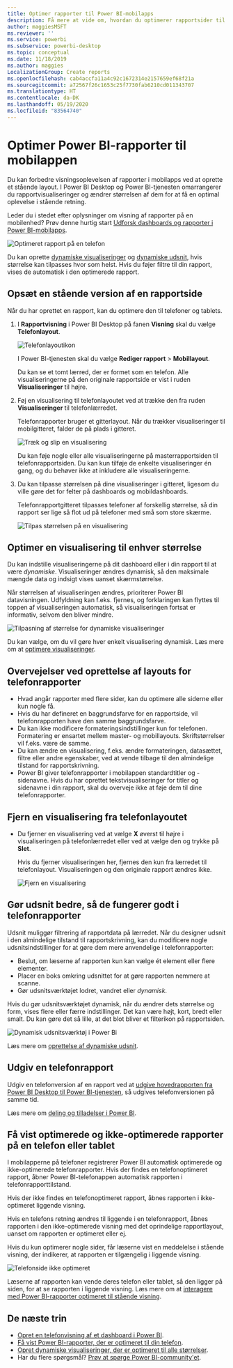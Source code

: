 ```yaml
---
title: Optimer rapporter til Power BI-mobilapps
description: Få mere at vide om, hvordan du optimerer rapportsider til Power BI-mobilapps ved at oprette en stående version af rapporten specifikt til telefoner og tablets.
author: maggiesMSFT
ms.reviewer: ''
ms.service: powerbi
ms.subservice: powerbi-desktop
ms.topic: conceptual
ms.date: 11/18/2019
ms.author: maggies
LocalizationGroup: Create reports
ms.openlocfilehash: cab4accfa11a4c92c1672314e2157659ef68f21a
ms.sourcegitcommit: a72567f26c1653c25f7730fab6210cd011343707
ms.translationtype: HT
ms.contentlocale: da-DK
ms.lasthandoff: 05/19/2020
ms.locfileid: "83564740"
---
```

# <a name="optimize-power-bi-reports-for-the-mobile-app"></a>Optimer Power BI-rapporter til mobilappen
Du kan forbedre visningsoplevelsen af rapporter i mobilapps ved at oprette et stående layout. I Power BI Desktop og Power BI-tjenesten omarrangerer du rapportvisualiseringer og ændrer størrelsen af dem for at få en optimal oplevelse i stående retning.  

Leder du i stedet efter oplysninger om visning af rapporter på en mobilenhed? Prøv denne hurtig start [Udforsk dashboards og rapporter i Power BI-mobilapps](../consumer/mobile/mobile-apps-quickstart-view-dashboard-report.md).

![Optimeret rapport på en telefon](media/desktop-create-phone-report/desktop-create-phone-report-1.png)

Du kan oprette [dynamiske visualiseringer](#optimize-a-visual-for-any-size) og [dynamiske udsnit](#enhance-slicers-to-work-well-in-phone-reports), hvis størrelse kan tilpasses hvor som helst. Hvis du føjer filtre til din rapport, vises de automatisk i den optimerede rapport.

## <a name="lay-out-a-portrait-version-of-a-report-page"></a>Opsæt en stående version af en rapportside

Når du har oprettet en rapport, kan du optimere den til telefoner og tablets.

1. I **Rapportvisning** i Power BI Desktop på fanen **Visning** skal du vælge **Telefonlayout**.  
   
    ![Telefonlayoutikon](media/desktop-create-phone-report/desktop-create-phone-report-3.png)
   
    I Power BI-tjenesten skal du vælge **Rediger rapport** > **Mobillayout**.

    Du kan se et tomt lærred, der er formet som en telefon. Alle visualiseringerne på den originale rapportside er vist i ruden **Visualiseringer** til højre.

1. Føj en visualisering til telefonlayoutet ved at trække den fra ruden **Visualiseringer** til telefonlærredet.
   
    Telefonrapporter bruger et gitterlayout. Når du trækker visualiseringer til mobilgitteret, falder de på plads i gitteret.
   
    ![Træk og slip en visualisering](media/desktop-create-phone-report/desktop-create-phone-report-4.gif)
   
    Du kan føje nogle eller alle visualiseringerne på masterrapportsiden til telefonrapportsiden. Du kan kun tilføje de enkelte visualiseringer én gang, og du behøver ikke at inkludere alle visualiseringerne.

1. Du kan tilpasse størrelsen på dine visualiseringer i gitteret, ligesom du ville gøre det for felter på dashboards og mobildashboards.
   
   Telefonrapportgitteret tilpasses telefoner af forskellig størrelse, så din rapport ser lige så flot ud på telefoner med små som store skærme.
   
   ![Tilpas størrelsen på en visualisering](media/desktop-create-phone-report/desktop-create-phone-report-5.gif)

## <a name="optimize-a-visual-for-any-size"></a>Optimer en visualisering til enhver størrelse
Du kan indstille visualiseringerne på dit dashboard eller i din rapport til at være *dynamiske*. Visualiseringer ændres dynamisk, så den maksimale mængde data og indsigt vises uanset skærmstørrelse. 

Når størrelsen af visualiseringen ændres, prioriterer Power BI datavisningen. Udfyldning kan f.eks. fjernes, og forklaringen kan flyttes til toppen af visualiseringen automatisk, så visualiseringen fortsat er informativ, selvom den bliver mindre.

![Tilpasning af størrelse for dynamiske visualiseringer](media/desktop-create-phone-report/desktop-create-phone-report-6.gif)

Du kan vælge, om du vil gøre hver enkelt visualisering dynamisk. Læs mere om at [optimere visualiseringer](../visuals/power-bi-report-visualizations.md).

## <a name="considerations-when-creating-phone-report-layouts"></a>Overvejelser ved oprettelse af layouts for telefonrapporter
* Hvad angår rapporter med flere sider, kan du optimere alle siderne eller kun nogle få. 
* Hvis du har defineret en baggrundsfarve for en rapportside, vil telefonrapporten have den samme baggrundsfarve.
* Du kan ikke modificere formateringsindstillinger kun for telefonen. Formatering er ensartet mellem master- og mobillayouts. Skriftstørrelser vil f.eks. være de samme.
* Du kan ændre en visualisering, f.eks. ændre formateringen, datasættet, filtre eller andre egenskaber, ved at vende tilbage til den almindelige tilstand for rapportskrivning.
* Power BI giver telefonrapporter i mobilappen standardtitler og -sidenavne. Hvis du har oprettet tekstvisualiseringer for titler og sidenavne i din rapport, skal du overveje ikke at føje dem til dine telefonrapporter.     

## <a name="remove-a-visual-from-the-phone-layout"></a>Fjern en visualisering fra telefonlayoutet
* Du fjerner en visualisering ved at vælge **X** øverst til højre i visualiseringen på telefonlærredet eller ved at vælge den og trykke på **Slet**.
  
   Hvis du fjerner visualiseringen her, fjernes den kun fra lærredet til telefonlayout. Visualiseringen og den originale rapport ændres ikke.
  
   ![Fjern en visualisering](media/desktop-create-phone-report/desktop-create-phone-report-7.gif)

## <a name="enhance-slicers-to-work-well-in-phone-reports"></a>Gør udsnit bedre, så de fungerer godt i telefonrapporter
Udsnit muliggør filtrering af rapportdata på lærredet. Når du designer udsnit i den almindelige tilstand til rapportskrivning, kan du modificere nogle udsnitsindstillinger for at gøre dem mere anvendelige i telefonrapporter:

* Beslut, om læserne af rapporten kun kan vælge ét element eller flere elementer.
* Placer en boks omkring udsnittet for at gøre rapporten nemmere at scanne.
* Gør udsnitsværktøjet lodret, vandret eller *dynamisk*. 

Hvis du gør udsnitsværktøjet dynamisk, når du ændrer dets størrelse og form, vises flere eller færre indstillinger. Det kan være højt, kort, bredt eller smalt. Du kan gøre det så lille, at det blot bliver et filterikon på rapportsiden. 

![Dynamisk udsnitsværktøj i Power Bi](media/desktop-create-phone-report/desktop-create-phone-report-8.png)

Læs mere om [oprettelse af dynamiske udsnit](power-bi-slicer-filter-responsive.md).

## <a name="publish-a-phone-report"></a>Udgiv en telefonrapport
Udgiv en telefonversion af en rapport ved at [udgive hovedrapporten fra Power BI Desktop til Power BI-tjenesten](desktop-upload-desktop-files.md), så udgives telefonversionen på samme tid.
  
Læs mere om [deling og tilladelser i Power BI](../collaborate-share/service-how-to-collaborate-distribute-dashboards-reports.md).

## <a name="view-optimized-and-unoptimized-reports-on-a-phone-or-tablet"></a>Få vist optimerede og ikke-optimerede rapporter på en telefon eller tablet
I mobilapperne på telefoner registrerer Power BI automatisk optimerede og ikke-optimerede telefonrapporter. Hvis der findes en telefonoptimeret rapport, åbner Power BI-telefonappen automatisk rapporten i telefonrapporttilstand.

Hvis der ikke findes en telefonoptimeret rapport, åbnes rapporten i ikke-optimeret liggende visning.  

Hvis en telefons retning ændres til liggende i en telefonrapport, åbnes rapporten i den ikke-optimerede visning med det oprindelige rapportlayout, uanset om rapporten er optimeret eller ej.

Hvis du kun optimerer nogle sider, får læserne vist en meddelelse i stående visning, der indikerer, at rapporten er tilgængelig i liggende visning.

![Telefonside ikke optimeret](media/desktop-create-phone-report/desktop-create-phone-report-9.png)

Læserne af rapporten kan vende deres telefon eller tablet, så den ligger på siden, for at se rapporten i liggende visning. Læs mere om at [interagere med Power BI-rapporter optimeret til stående visning](../consumer/mobile/mobile-apps-view-phone-report.md).

## <a name="next-steps"></a>De næste trin
* [Opret en telefonvisning af et dashboard i Power BI](service-create-dashboard-mobile-phone-view.md).
* [Få vist Power BI-rapporter, der er optimeret til din telefon](../consumer/mobile/mobile-apps-view-phone-report.md).
* [Opret dynamiske visualiseringer, der er optimeret til alle størrelser](../visuals/power-bi-report-visualizations.md).
* Har du flere spørgsmål? [Prøv at spørge Power BI-community'et](https://community.powerbi.com/).
